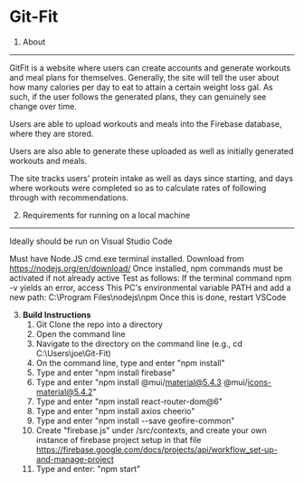 # Git-Fit

1. About
---------------------------------------------
GitFit is a website where users can create accounts and generate 
workouts and meal plans for themselves. Generally, the site
will tell the user about how many calories per day to eat to
attain a certain weight loss gal. As such, if the user follows
the generated plans, they can genuinely see change over time.

Users are able to upload workouts and meals
into the Firebase database, where they are stored.

Users are also able to generate these uploaded as well as
initially generated workouts and meals.

The site tracks users' protein intake as well as days since 
starting, and days where workouts were completed so as to 
calculate rates of following through with recommendations.

2. Requirements for running on a local machine
-----------------------------------------------
Ideally should be run on Visual Studio Code

Must have Node.JS cmd.exe terminal installed. Download from
https://nodejs.org/en/download/
Once installed, npm commands must be activated if not already active
Test as follows:
    If the terminal command npm -v yields an error, access This PC's
    environmental variable PATH and add a new path:
        C:\Program Files\nodejs\npm
    Once this is done, restart VSCode

3. **Build Instructions**
    1. Git Clone the repo into a directory
    2. Open the command line
    3. Navigate to the directory on the command line (e.g., cd C:\Users\joe\Git-Fit)
    4. On the command line, type and enter "npm install"
    5. Type and enter "npm install firebase"
    6. Type and enter "npm install @mui/material@5.4.3 @mui/icons-material@5.4.2"
    7. Type and enter "npm install react-router-dom@6"
    8. Type and enter "npm install axios cheerio"
    9. Type and enter "npm install --save geofire-common"
    10. Create "firebase.js" under /src/contexts, and create your own instance of firebase project setup in that file 
        https://firebase.google.com/docs/projects/api/workflow_set-up-and-manage-project
    11. Type and enter: "npm start"

